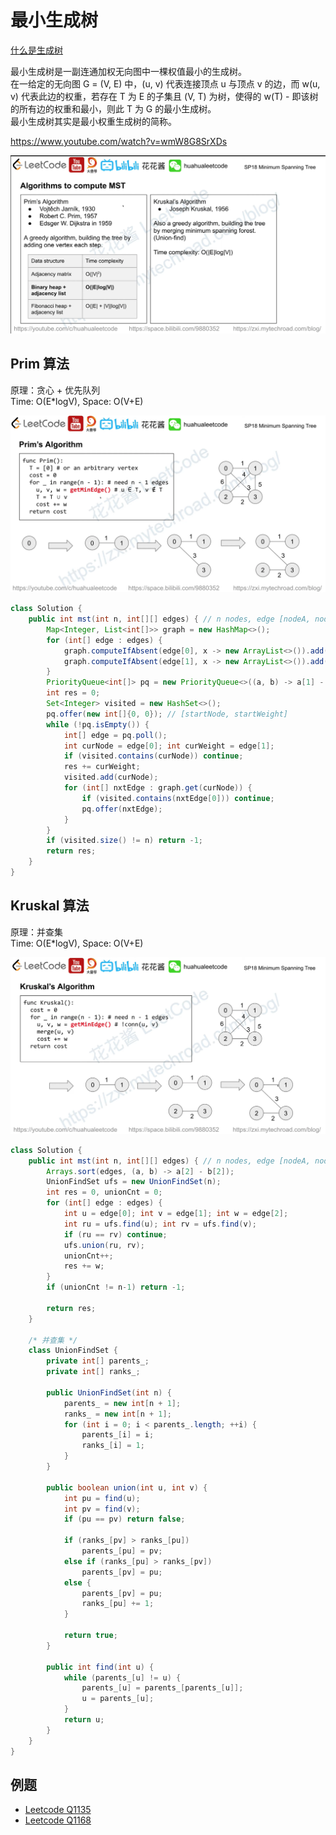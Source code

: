 
# 最小生成树
[什么是生成树](./../SpanningTree/README.md)  

最小生成树是一副连通加权无向图中一棵权值最小的生成树。  
在一给定的无向图 G = (V, E) 中，(u, v) 代表连接顶点 u 与顶点 v 的边，而 w(u, v) 代表此边的权重，若存在 T 为 E 的子集且 (V, T) 为树，使得的 w(T) - 即该树的所有边的权重和最小，则此 T 为 G 的最小生成树。  
最小生成树其实是最小权重生成树的简称。  

https://www.youtube.com/watch?v=wmW8G8SrXDs  

![](./mst1.png)  

## Prim 算法
原理：贪心 + 优先队列  
Time: O(E*logV), Space: O(V+E)  

![](./mst2.png)  

```java
class Solution {
    public int mst(int n, int[][] edges) { // n nodes, edge [nodeA, nodeB, weight]
        Map<Integer, List<int[]>> graph = new HashMap<>();
        for (int[] edge : edges) {
            graph.computeIfAbsent(edge[0], x -> new ArrayList<>()).add(new int[]{edge[1], edge[2]});
            graph.computeIfAbsent(edge[1], x -> new ArrayList<>()).add(new int[]{edge[0], edge[2]});
        }
        PriorityQueue<int[]> pq = new PriorityQueue<>((a, b) -> a[1] - b[1]);
        int res = 0;
        Set<Integer> visited = new HashSet<>();
        pq.offer(new int[]{0, 0}); // [startNode, startWeight]
        while (!pq.isEmpty()) {
            int[] edge = pq.poll();
            int curNode = edge[0]; int curWeight = edge[1];
            if (visited.contains(curNode)) continue;
            res += curWeight;
            visited.add(curNode);
            for (int[] nxtEdge : graph.get(curNode)) {
                if (visited.contains(nxtEdge[0])) continue;
                pq.offer(nxtEdge);
            }
        }
        if (visited.size() != n) return -1;
        return res;
    }
}
```

## Kruskal 算法
原理：并查集  
Time: O(E*logV), Space: O(V+E)  

![](./mst3.png)  

```java
class Solution {
    public int mst(int n, int[][] edges) { // n nodes, edge [nodeA, nodeB, weight]
        Arrays.sort(edges, (a, b) -> a[2] - b[2]);
        UnionFindSet ufs = new UnionFindSet(n);
        int res = 0, unionCnt = 0;
        for (int[] edge : edges) {
            int u = edge[0]; int v = edge[1]; int w = edge[2];
            int ru = ufs.find(u); int rv = ufs.find(v);
            if (ru == rv) continue;
            ufs.union(ru, rv);
            unionCnt++;
            res += w;
        }
        if (unionCnt != n-1) return -1;
        
        return res;
    }
    
    /* 并查集 */
    class UnionFindSet {
        private int[] parents_;
        private int[] ranks_;

        public UnionFindSet(int n) {
            parents_ = new int[n + 1];
            ranks_ = new int[n + 1];
            for (int i = 0; i < parents_.length; ++i) {
                parents_[i] = i;
                ranks_[i] = 1;
            }
        }

        public boolean union(int u, int v) {
            int pu = find(u);
            int pv = find(v);
            if (pu == pv) return false;

            if (ranks_[pv] > ranks_[pu])
                parents_[pu] = pv;
            else if (ranks_[pu] > ranks_[pv])
                parents_[pv] = pu;
            else {
                parents_[pv] = pu;
                ranks_[pu] += 1;
            }

            return true;
        }

        public int find(int u) {
            while (parents_[u] != u) {
                parents_[u] = parents_[parents_[u]];
                u = parents_[u];
            }
            return u;
        }
    }
}
```

## 例题
* [Leetcode Q1135](./../../../Leetcode%20Practices/algorithms/medium/1135%20Edgeecting%20Cities%20With%20Minimum%20Cost.java)
* [Leetcode Q1168](./../../../Leetcode%20Practices/algorithms/hard/1168%20Optimize%20Water%20Distribution%20in%20a%20Village.java)
